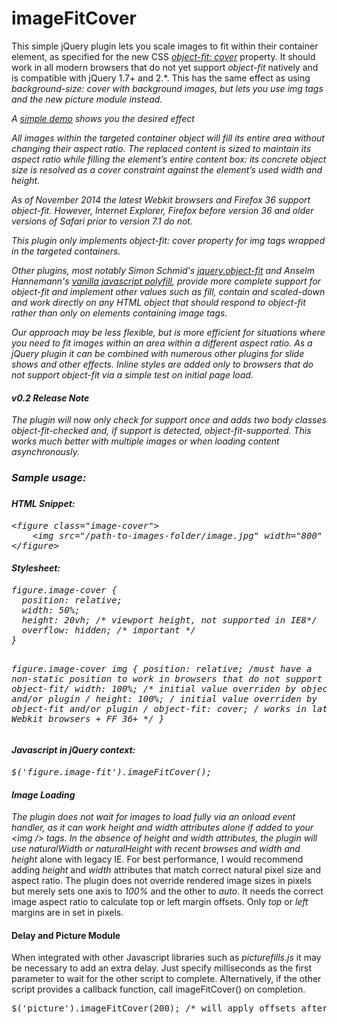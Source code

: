 imageFitCover
=============

This simple jQuery plugin lets you scale images to fit within their container element, as specified for the new CSS <em><a href="http://dev.w3.org/csswg/css-images-3/#the-object-fit" rel="external">object-fit: cover</a></em> property. It should work in all modern browsers that do not yet support <em>object-fit</em> natively and is compatible with jQuery 1.7+ and 2.*. This has the same effect as using <em>background-size: cover<em> with background images, but lets you use <em>img</em> tags and the new picture module instead.

<p>A  <a href="http://multifaceted.info/demos/image-fit-cover/demo/index.html">simple demo</a> shows you the desired effect</p>

All images within the targeted container object will fill its entire area without changing their aspect ratio. The replaced content is sized to maintain its aspect ratio while filling the element’s entire content box: its concrete object size is resolved as a cover constraint against the element’s used width and height.

As of November 2014 the latest Webkit browsers and Firefox 36 support object-fit. However, Internet Explorer, Firefox before version 36 and older versions of Safari prior to version 7.1 do not.

This plugin only implements object-fit: <em>cover</em> property for img tags wrapped in the targeted containers. 

Other plugins, most notably Simon Schmid's <a href="https://github.com/schmidsi/jquery-object-fit">jquery.object-fit</a> and Anselm Hannemann's <a href="https://github.com/anselmh/object-fit">vanilla javascript polyfill</a>, provide more complete support for <en>object-fit</em> and implement other values such as fill, contain and scaled-down and work directly on any HTML object that should respond to object-fit rather than only on elements containing image tags.
	
Our approach may be less flexible, but is more efficient for situations where you need to fit images within an area within a different aspect ratio. As a jQuery plugin it can be combined with numerous other plugins for slide shows and other effects. Inline styles are added only to browsers that do not support object-fit via a simple test on initial page load.

<h4>v0.2 Release Note</h4>

The plugin will now only check for support once and adds two body classes <em>object-fit-checked</em> and, if support is detected, <em>object-fit-supported</em>. This works much better with multiple images or when loading content asynchronously.

<h3>Sample usage:<h3>

<h4>HTML Snippet:</h4>
<pre>
&lt;figure class="image-cover"&gt;
	&lt;img src="/path-to-images-folder/image.jpg" width="800" height="600" /&gt;
&lt;/figure&gt;
</pre>

<h4>Stylesheet:</h4>
<pre>
figure.image-cover {
  position: relative;
  width: 50%;
  height: 20vh; /* viewport height, not supported in IE8*/
  overflow: hidden; /* important */
}

figure.image-cover img {
  position: relative; /*must have a non-static position to work in browsers that do not support object-fit*/
  width: 100%; /* initial value overriden by object-fit and/or plugin */
  height: 100%; /* initial value overriden by object-fit and/or plugin */
  object-fit: cover; /* works in latest Webkit browsers + FF 36+ */
}
</pre>

<h4>Javascript in jQuery context:</h4>
<pre>
$('figure.image-fit').imageFitCover();
</pre>

<h4>Image Loading</h4>
<p>The plugin does not wait for images to load fully via an onload event handler, as it can work <em>height</em> and <em>width</em> attributes alone if added to your &lt;img /&gt; tags. In the absence of <em>height</em> and <em>width</em> attributes, the plugin will use <em>naturalWidth</em> or <em>naturalHeight</em> with recent browses and <em>width</em> and <me>height</em> alone with legacy IE. For best performance, I would recommend adding <em>height</em> and <em>width</em> attributes that match correct natural pixel size and aspect ratio. The plugin does not override rendered image sizes in pixels but merely sets one axis to <em>100%</em> and the other to <em>auto</em>. It needs the correct image aspect ratio to calculate top or left margin offsets. Only <em>top</em> or <em>left</em> margins are in set in pixels.</p>

<h4>Delay and Picture Module</h4>
<p>When integrated with other Javascript libraries such as <em>picturefills.js</em> it may be necessary to add an extra delay. Just specify milliseconds as the first parameter to wait for the other script to complete. Alternatively, if the other script provides a callback function, call imageFitCover() on completion.</p>
<pre>
$('picture').imageFitCover(200); /* will apply offsets after 0.2 seconds */
</pre>